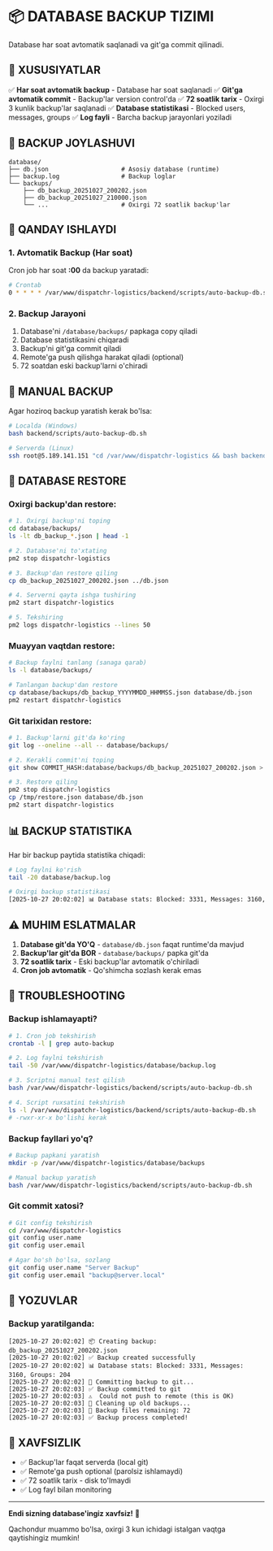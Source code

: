 # 📦 DATABASE BACKUP TIZIMI

Database har soat avtomatik saqlanadi va git'ga commit qilinadi.

## 🎯 XUSUSIYATLAR

✅ **Har soat avtomatik backup** - Database har soat saqlanadi
✅ **Git'ga avtomatik commit** - Backup'lar version control'da
✅ **72 soatlik tarix** - Oxirgi 3 kunlik backup'lar saqlanadi
✅ **Database statistikasi** - Blocked users, messages, groups
✅ **Log fayli** - Barcha backup jarayonlari yoziladi

## 📁 BACKUP JOYLASHUVI

```
database/
├── db.json                    # Asosiy database (runtime)
├── backup.log                 # Backup loglar
└── backups/
    ├── db_backup_20251027_200202.json
    ├── db_backup_20251027_210000.json
    └── ...                    # Oxirgi 72 soatlik backup'lar
```

## 🚀 QANDAY ISHLAYDI

### 1. Avtomatik Backup (Har soat)

Cron job har soat **:00** da backup yaratadi:

```bash
# Crontab
0 * * * * /var/www/dispatchr-logistics/backend/scripts/auto-backup-db.sh
```

### 2. Backup Jarayoni

1. Database'ni `/database/backups/` papkaga copy qiladi
2. Database statistikasini chiqaradi
3. Backup'ni git'ga commit qiladi
4. Remote'ga push qilishga harakat qiladi (optional)
5. 72 soatdan eski backup'larni o'chiradi

## 🔧 MANUAL BACKUP

Agar hoziroq backup yaratish kerak bo'lsa:

```bash
# Localda (Windows)
bash backend/scripts/auto-backup-db.sh

# Serverda (Linux)
ssh root@5.189.141.151 "cd /var/www/dispatchr-logistics && bash backend/scripts/auto-backup-db.sh"
```

## 🔄 DATABASE RESTORE

### Oxirgi backup'dan restore:

```bash
# 1. Oxirgi backup'ni toping
cd database/backups/
ls -lt db_backup_*.json | head -1

# 2. Database'ni to'xtating
pm2 stop dispatchr-logistics

# 3. Backup'dan restore qiling
cp db_backup_20251027_200202.json ../db.json

# 4. Serverni qayta ishga tushiring
pm2 start dispatchr-logistics

# 5. Tekshiring
pm2 logs dispatchr-logistics --lines 50
```

### Muayyan vaqtdan restore:

```bash
# Backup faylni tanlang (sanaga qarab)
ls -l database/backups/

# Tanlangan backup'dan restore
cp database/backups/db_backup_YYYYMMDD_HHMMSS.json database/db.json
pm2 restart dispatchr-logistics
```

### Git tarixidan restore:

```bash
# 1. Backup'larni git'da ko'ring
git log --oneline --all -- database/backups/

# 2. Kerakli commit'ni toping
git show COMMIT_HASH:database/backups/db_backup_20251027_200202.json > /tmp/restore.json

# 3. Restore qiling
pm2 stop dispatchr-logistics
cp /tmp/restore.json database/db.json
pm2 start dispatchr-logistics
```

## 📊 BACKUP STATISTIKA

Har bir backup paytida statistika chiqadi:

```bash
# Log faylni ko'rish
tail -20 database/backup.log

# Oxirgi backup statistikasi
[2025-10-27 20:02:02] 📊 Database stats: Blocked: 3331, Messages: 3160, Groups: 204
```

## ⚠️ MUHIM ESLATMALAR

1. **Database git'da YO'Q** - `database/db.json` faqat runtime'da mavjud
2. **Backup'lar git'da BOR** - `database/backups/` papka git'da
3. **72 soatlik tarix** - Eski backup'lar avtomatik o'chiriladi
4. **Cron job avtomatik** - Qo'shimcha sozlash kerak emas

## 🐛 TROUBLESHOOTING

### Backup ishlamayapti?

```bash
# 1. Cron job tekshirish
crontab -l | grep auto-backup

# 2. Log faylni tekshirish
tail -50 /var/www/dispatchr-logistics/database/backup.log

# 3. Scriptni manual test qilish
bash /var/www/dispatchr-logistics/backend/scripts/auto-backup-db.sh

# 4. Script ruxsatini tekshirish
ls -l /var/www/dispatchr-logistics/backend/scripts/auto-backup-db.sh
# -rwxr-xr-x bo'lishi kerak
```

### Backup fayllari yo'q?

```bash
# Backup papkani yaratish
mkdir -p /var/www/dispatchr-logistics/database/backups

# Manual backup yaratish
bash /var/www/dispatchr-logistics/backend/scripts/auto-backup-db.sh
```

### Git commit xatosi?

```bash
# Git config tekshirish
cd /var/www/dispatchr-logistics
git config user.name
git config user.email

# Agar bo'sh bo'lsa, sozlang
git config user.name "Server Backup"
git config user.email "backup@server.local"
```

## 📝 YOZUVLAR

### Backup yaratilganda:

```
[2025-10-27 20:02:02] 📦 Creating backup: db_backup_20251027_200202.json
[2025-10-27 20:02:02] ✅ Backup created successfully
[2025-10-27 20:02:02] 📊 Database stats: Blocked: 3331, Messages: 3160, Groups: 204
[2025-10-27 20:02:02] 📝 Committing backup to git...
[2025-10-27 20:02:03] ✅ Backup committed to git
[2025-10-27 20:02:03] ⚠️  Could not push to remote (this is OK)
[2025-10-27 20:02:03] 🧹 Cleaning up old backups...
[2025-10-27 20:02:03] 📁 Backup files remaining: 72
[2025-10-27 20:02:03] ✅ Backup process completed!
```

## 🔐 XAVFSIZLIK

- ✅ Backup'lar faqat serverda (local git)
- ✅ Remote'ga push optional (parolsiz ishlamaydi)
- ✅ 72 soatlik tarix - disk to'lmaydi
- ✅ Log fayl bilan monitoring

---

**Endi sizning database'ingiz xavfsiz!** 🎉

Qachondur muammo bo'lsa, oxirgi 3 kun ichidagi istalgan vaqtga qaytishingiz mumkin!
